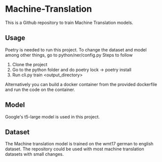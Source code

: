 # Machine-Translation

This is a Github repository to train Machine Translation models. 

## Usage

Poetry is needed to run this project. 
To change the dataset and model among other things, go to python/ner/config.py 
Steps to follow
1. Clone the project
2. Go to the python folder and do poetry lock -> poetry install
3. Run cli.py train <output_directory>

Alternatively you can build a docker container from the provided dockerfile and run the code on the container.

## Model

Google's t5-large model is used in this project.

## Dataset

The Machine translation model is trained on the wmt17 german to english dataset. The repository could be used with most machine translation datasets with small changes. 


